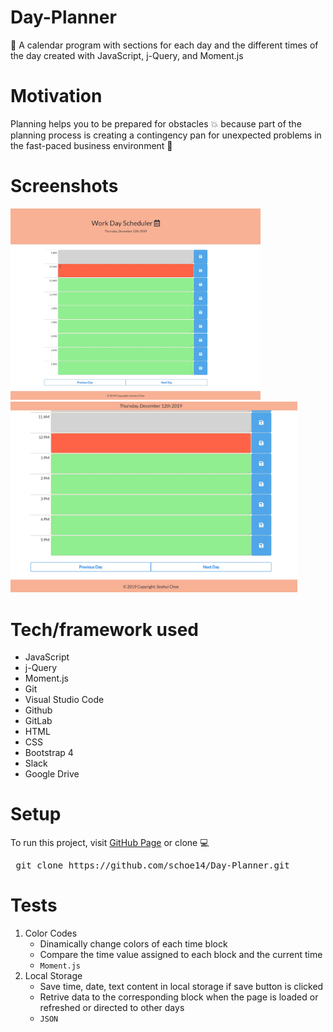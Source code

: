 # Day-Planner
:date: A calendar program with sections for each day and the different times of the day created with JavaScript, j-Query, and Moment.js

# Motivation
Planning helps you to be prepared for obstacles :collision: because part of the planning process is creating a contingency pan for unexpected problems in the fast-paced business environment :office:

# Screenshots
<a href="https://schoe14.github.io/Day-Planner/"><img src="assets/screenshot1.jpg" style="width:400px;"></a> <a href="https://schoe14.github.io/Day-Planner/"><img src="assets/screenshot2.jpg" style="width:459px;"></a>

# Tech/framework used
* JavaScript
* j-Query
* Moment.js
* Git
* Visual Studio Code
* Github
* GitLab
* HTML
* CSS
* Bootstrap 4
* Slack
* Google Drive

# Setup
To run this project, visit [GitHub Page](https://schoe14.github.io/Day-Planner/ "Seohui's GitHub Page") or clone :computer:
</br> 
<pre> git clone https://github.com/schoe14/Day-Planner.git </pre>

# Tests
1. Color Codes
   * Dinamically change colors of each time block
   * Compare the time value assigned to each block and the current time
   * `Moment.js`
2. Local Storage
   * Save time, date, text content in local storage if save button is clicked
   * Retrive data to the corresponding block when the page is loaded or refreshed or directed to other days
   * `JSON`
